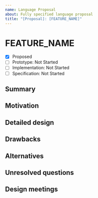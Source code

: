 ```yaml
---
name: Language Proposal
about: Fully specified language proposal
title: "[Proposal]: [FEATURE_NAME]"
---
```

<!--
New language feature proposals should fully fill out this template. This should include a complete detailed design, which describes the syntax of the feature, what that syntax means, and how it affects current parts of the spec. Please make sure to point out specific spec sections that need to be updated for this feature. If you do not have the knowledge or experience to fill this out completely, that's perfectly alright: please open this proposal as a Discussion instead (https://github.com/dotnet/csharplang/discussions/new) and the community can generally discuss the proposal in less formal terms.
-->
# FEATURE_NAME

* [x] Proposed
* [ ] Prototype: Not Started
* [ ] Implementation: Not Started
* [ ] Specification: Not Started

## Summary
[summary]: #summary

<!-- One paragraph explanation of the feature. -->

## Motivation
[motivation]: #motivation

<!-- Why are we doing this? What use cases does it support? What is the expected outcome? -->

## Detailed design
[design]: #detailed-design

<!-- This is the bulk of the proposal. Explain the design in enough detail for somebody familiar with the language to understand, and for somebody familiar with the compiler to implement, and include examples of how the feature is used. Please include syntax and desired semantics for the change, including linking to the relevant parts of the existing C# spec to describe the changes necessary to implement this feature. An initial proposal does not need to cover all cases, but it should have enough detail to enable a language team member to bring this proposal to design if they so choose. -->

## Drawbacks
[drawbacks]: #drawbacks

<!-- Why should we *not* do this? -->

## Alternatives
[alternatives]: #alternatives

<!-- What other designs have been considered? What is the impact of not doing this? -->

## Unresolved questions
[unresolved]: #unresolved-questions

<!-- What parts of the design are still undecided? -->

## Design meetings

<!-- Link to design notes that affect this proposal, and describe in one sentence for each what changes they led to. -->
